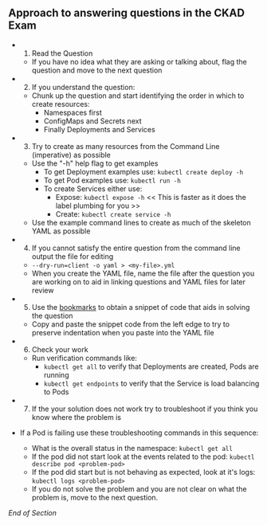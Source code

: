 ## Approach to answering questions in the CKAD Exam

- 1. Read the Question

  - If you have no idea what they are asking or talking about, flag the question and move to the next question

- 2. If you understand the question:

  - Chunk up the question and start identifying the order in which to create resources:
    - Namespaces first
    - ConfigMaps and Secrets next
    - Finally Deployments and Services

- 3. Try to create as many resources from the Command Line (imperative) as possible

  - Use the "-h" help flag to get examples
    - To get Deployment examples use: `kubectl create deploy -h`
    - To get Pod examples use: `kubectl run -h`
    - To create Services either use:
      - Expose: `kubectl expose -h` << This is faster as it does the label plumbing for you >>
      - Create: `kubectl create service -h`
  - Use the example command lines to create as much of the skeleton YAML as possible

- 4. If you cannot satisfy the entire question from the command line output the file for editing

  - `--dry-run=client -o yaml > <my-file>.yml`
  - When you create the YAML file, name the file after the question you are working on to aid in linking questions and YAML files for later review

- 5. Use the [bookmarks](https://github.com/jamesbuckett/ckad-bookmarks) to obtain a snippet of code that aids in solving the question

  - Copy and paste the snippet code from the left edge to try to preserve indentation when you paste into the YAML file

- 6. Check your work

  - Run verification commands like:
    - `kubectl get all` to verify that Deployments are created, Pods are running
    - `kubectl get endpoints` to verify that the Service is load balancing to Pods

- 7.  If the your solution does not work try to troubleshoot if you think you know where the problem is

- If a Pod is failing use these troubleshooting commands in this sequence:
  - What is the overall status in the namespace: `kubectl get all`
  - If the pod did not start look at the events related to the pod: `kubectl describe pod <problem-pod>`
  - If the pod did start but is not behaving as expected, look at it's logs: `kubectl logs <problem-pod>`
  - If you do not solve the problem and you are not clear on what the problem is, move to the next question.

_End of Section_
